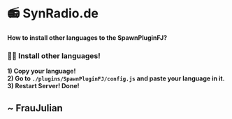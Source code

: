 # 📻 SynRadio.de

**How to install other languages to the SpawnPluginFJ?**

### 💪🏻 Install other languages!

**1) Copy your language!**
<br />
**2) Go to `./plugins/SpawnPluginFJ/config.js` and paste your language in it.**
<br />
**3) Restart Server! Done!**

## ~ FrauJulian
